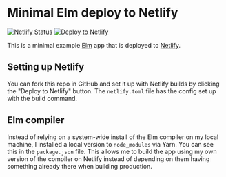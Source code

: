 # Minimal Elm deploy to Netlify

[![Netlify Status](https://api.netlify.com/api/v1/badges/63fc9b73-072a-4fe2-9b05-ac64857bbcd1/deploy-status)](https://app.netlify.com/sites/elm-netlify-minimal/deploys) [![Deploy to Netlify](https://www.netlify.com/img/deploy/button.svg)](https://app.netlify.com/start/deploy?repository=https://github.com/JoelQ/elm-netlify-minimal)

This is a minimal example [Elm](elm-lang.org) app that is deployed to
[Netlify](https://www.netlify.com/).

## Setting up Netlify

You can fork this repo in GitHub and set it up with Netlify builds by clicking the "Deploy to Netlify" button. The `netlify.toml` file has the config set up with the build command.

## Elm compiler

Instead of relying on a system-wide install of the Elm compiler on my local
machine, I installed a local version to `node_modules` via Yarn. You can see
this in the `package.json` file. This allows me to build the app using my own
version of the compiler on Netlify instead of depending on them having something
already there when building production.
